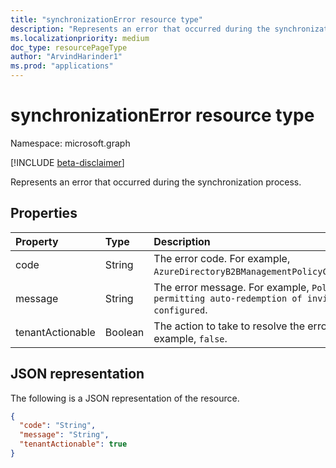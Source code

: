 ```yaml
---
title: "synchronizationError resource type"
description: "Represents an error that occurred during the synchronization process."
ms.localizationpriority: medium
doc_type: resourcePageType
author: "ArvindHarinder1"
ms.prod: "applications"
---
```


# synchronizationError resource type

Namespace: microsoft.graph

[!INCLUDE [beta-disclaimer](../../includes/beta-disclaimer.md)]

Represents an error that occurred during the synchronization process.

## Properties

<!-- Add descriptions for the properties. Fill in the examples. -->
| Property	   | Type	|Description|
|:---------------|:--------|:----------|
|code|String| The error code. For example, `AzureDirectoryB2BManagementPolicyCheckFailure`. |
|message|String| The error message. For example, `Policy permitting auto-redemption of invitations not configured`.  |
|tenantActionable|Boolean| The action to take to resolve the error. For example, `false`.|

## JSON representation

The following is a JSON representation of the resource.

<!-- {
  "blockType": "resource",
  "optionalProperties": [

  ],
  "@odata.type": "microsoft.graph.synchronizationError"
}-->

```json
{
  "code": "String",
  "message": "String",
  "tenantActionable": true
}

```

<!-- uuid: 8fcb5dbc-d5aa-4681-8e31-b001d5168d79
2015-10-25 14:57:30 UTC -->
<!--
{
  "type": "#page.annotation",
  "description": "synchronizationError resource",
  "keywords": "",
  "section": "documentation",
  "tocPath": "",
  "suppressions": []
}
-->


